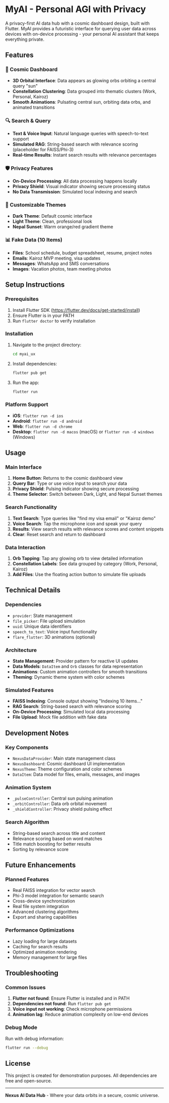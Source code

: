 # MyAI - Personal AGI with Privacy

A privacy-first AI data hub with a cosmic dashboard design, built with Flutter. MyAI provides a futuristic interface for querying user data across devices with on-device processing - your personal AI assistant that keeps everything private.

## Features

### 🌌 Cosmic Dashboard
- **3D Orbital Interface**: Data appears as glowing orbs orbiting a central query "sun"
- **Constellation Clustering**: Data grouped into thematic clusters (Work, Personal, Kairoz)
- **Smooth Animations**: Pulsating central sun, orbiting data orbs, and animated transitions

### 🔍 Search & Query
- **Text & Voice Input**: Natural language queries with speech-to-text support
- **Simulated RAG**: String-based search with relevance scoring (placeholder for FAISS/Phi-3)
- **Real-time Results**: Instant search results with relevance percentages

### 🛡️ Privacy Features
- **On-Device Processing**: All data processing happens locally
- **Privacy Shield**: Visual indicator showing secure processing status
- **No Data Transmission**: Simulated local indexing and search

### 🎨 Customizable Themes
- **Dark Theme**: Default cosmic interface
- **Light Theme**: Clean, professional look
- **Nepal Sunset**: Warm orange/red gradient theme

### 📊 Fake Data (10 Items)
- **Files**: School schedule, budget spreadsheet, resume, project notes
- **Emails**: Kairoz MVP meeting, visa updates
- **Messages**: WhatsApp and SMS conversations
- **Images**: Vacation photos, team meeting photos

## Setup Instructions

### Prerequisites
1. Install Flutter SDK (https://flutter.dev/docs/get-started/install)
2. Ensure Flutter is in your PATH
3. Run `flutter doctor` to verify installation

### Installation
1. Navigate to the project directory:
   ```bash
   cd myai_ux
   ```

2. Install dependencies:
   ```bash
   flutter pub get
   ```

3. Run the app:
   ```bash
   flutter run
   ```

### Platform Support
- **iOS**: `flutter run -d ios`
- **Android**: `flutter run -d android`
- **Web**: `flutter run -d chrome`
- **Desktop**: `flutter run -d macos` (macOS) or `flutter run -d windows` (Windows)

## Usage

### Main Interface
1. **Home Button**: Returns to the cosmic dashboard view
2. **Query Bar**: Type or use voice input to search your data
3. **Privacy Shield**: Pulsing indicator showing secure processing
4. **Theme Selector**: Switch between Dark, Light, and Nepal Sunset themes

### Search Functionality
1. **Text Search**: Type queries like "find my visa email" or "Kairoz demo"
2. **Voice Search**: Tap the microphone icon and speak your query
3. **Results**: View search results with relevance scores and content snippets
4. **Clear**: Reset search and return to dashboard

### Data Interaction
1. **Orb Tapping**: Tap any glowing orb to view detailed information
2. **Constellation Labels**: See data grouped by category (Work, Personal, Kairoz)
3. **Add Files**: Use the floating action button to simulate file uploads

## Technical Details

### Dependencies
- `provider`: State management
- `file_picker`: File upload simulation
- `uuid`: Unique data identifiers
- `speech_to_text`: Voice input functionality
- `flare_flutter`: 3D animations (optional)

### Architecture
- **State Management**: Provider pattern for reactive UI updates
- **Data Models**: `DataItem` and `Orb` classes for data representation
- **Animations**: Custom animation controllers for smooth transitions
- **Theming**: Dynamic theme system with color schemes

### Simulated Features
- **FAISS Indexing**: Console output showing "Indexing 10 items..."
- **RAG Search**: String-based search with relevance scoring
- **On-Device Processing**: Simulated local data processing
- **File Upload**: Mock file addition with fake data

## Development Notes

### Key Components
- `NexusDataProvider`: Main state management class
- `NexusDashboard`: Cosmic dashboard UI implementation
- `NexusTheme`: Theme configuration and color schemes
- `DataItem`: Data model for files, emails, messages, and images

### Animation System
- `_pulseController`: Central sun pulsing animation
- `_orbitController`: Data orb orbital movement
- `_shieldController`: Privacy shield pulsing effect

### Search Algorithm
- String-based search across title and content
- Relevance scoring based on word matches
- Title match boosting for better results
- Sorting by relevance score

## Future Enhancements

### Planned Features
- Real FAISS integration for vector search
- Phi-3 model integration for semantic search
- Cross-device synchronization
- Real file system integration
- Advanced clustering algorithms
- Export and sharing capabilities

### Performance Optimizations
- Lazy loading for large datasets
- Caching for search results
- Optimized animation rendering
- Memory management for large files

## Troubleshooting

### Common Issues
1. **Flutter not found**: Ensure Flutter is installed and in PATH
2. **Dependencies not found**: Run `flutter pub get`
3. **Voice input not working**: Check microphone permissions
4. **Animation lag**: Reduce animation complexity on low-end devices

### Debug Mode
Run with debug information:
```bash
flutter run --debug
```

## License

This project is created for demonstration purposes. All dependencies are free and open-source.

---

**Nexus AI Data Hub** - Where your data orbits in a secure, cosmic universe.
